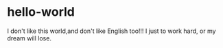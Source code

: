 # hello-world

I don't like this world,and don't like English too!!!
I just to work hard, or my dream will lose.
